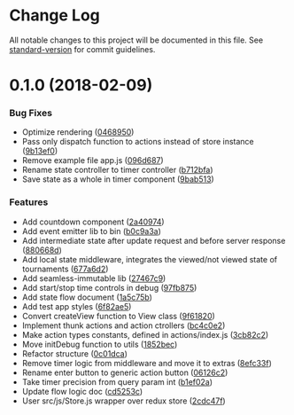 # Change Log

All notable changes to this project will be documented in this file. See [standard-version](https://github.com/conventional-changelog/standard-version) for commit guidelines.

<a name="0.1.0"></a>
# 0.1.0 (2018-02-09)


### Bug Fixes

* Optimize rendering ([0468950](https://github.com/Ch1pStar/global-store/commit/0468950))
* Pass only dispatch function to actions instead of store instance ([9b13ef0](https://github.com/Ch1pStar/global-store/commit/9b13ef0))
* Remove example file app.js ([096d687](https://github.com/Ch1pStar/global-store/commit/096d687))
* Rename state controller to timer controller ([b712bfa](https://github.com/Ch1pStar/global-store/commit/b712bfa))
* Save state as a whole in timer component ([9bab513](https://github.com/Ch1pStar/global-store/commit/9bab513))


### Features

* Add countdown component ([2a40974](https://github.com/Ch1pStar/global-store/commit/2a40974))
* Add event emitter lib to bin ([b0c9a3a](https://github.com/Ch1pStar/global-store/commit/b0c9a3a))
* Add intermediate state after update request and before server response ([880668d](https://github.com/Ch1pStar/global-store/commit/880668d))
* Add local state middleware, integrates the viewed/not viewed state of tournaments ([677a6d2](https://github.com/Ch1pStar/global-store/commit/677a6d2))
* Add seamless-immutable lib ([27467c9](https://github.com/Ch1pStar/global-store/commit/27467c9))
* Add start/stop time controls in debug ([97fb875](https://github.com/Ch1pStar/global-store/commit/97fb875))
* Add state flow document ([1a5c75b](https://github.com/Ch1pStar/global-store/commit/1a5c75b))
* Add test app styles ([6f82ae5](https://github.com/Ch1pStar/global-store/commit/6f82ae5))
* Convert createView function to View class ([9f61820](https://github.com/Ch1pStar/global-store/commit/9f61820))
* Implement thunk actions and action ctrollers ([bc4c0e2](https://github.com/Ch1pStar/global-store/commit/bc4c0e2))
* Make action types constants, defined in actions/index.js ([3cb82c2](https://github.com/Ch1pStar/global-store/commit/3cb82c2))
* Move initDebug function to utils ([1852bec](https://github.com/Ch1pStar/global-store/commit/1852bec))
* Refactor structure ([0c01dca](https://github.com/Ch1pStar/global-store/commit/0c01dca))
* Remove timer logic from middleware and move it to extras ([8efc33f](https://github.com/Ch1pStar/global-store/commit/8efc33f))
* Rename enter button to generic action button ([06126c2](https://github.com/Ch1pStar/global-store/commit/06126c2))
* Take timer precision from query param int ([b1ef02a](https://github.com/Ch1pStar/global-store/commit/b1ef02a))
* Update flow logic doc ([cd5253c](https://github.com/Ch1pStar/global-store/commit/cd5253c))
* User src/js/Store.js wrapper over redux store ([2cdc47f](https://github.com/Ch1pStar/global-store/commit/2cdc47f))
